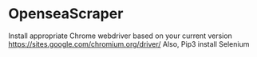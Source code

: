 # OpenseaScraper

Install appropriate Chrome webdriver based on your current version https://sites.google.com/chromium.org/driver/
Also, Pip3 install Selenium
